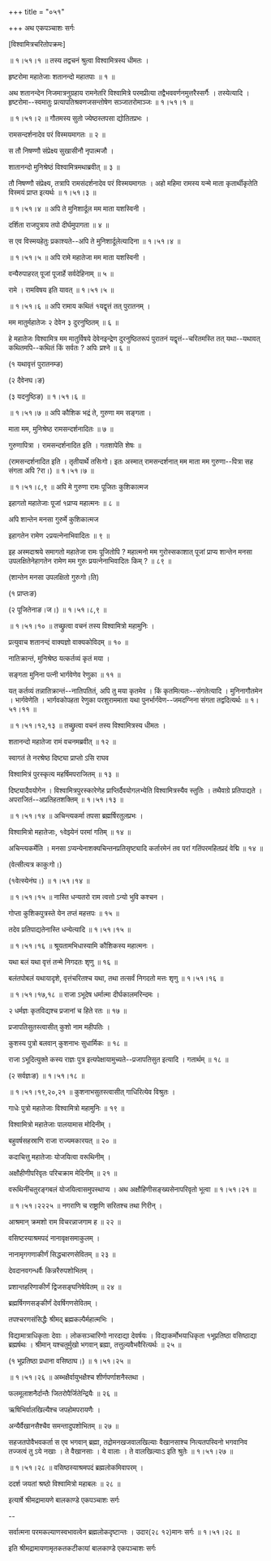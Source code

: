 +++
title = "०५१"

+++
अथ एकपञ्चाशः सर्गः  

\[विश्वामित्रचरितोपक्रमः\]  

 ॥ १।५१।१ ॥ तस्य तद्वचनं श्रुत्वा विश्वामित्रस्य धीमतः ।  

हृष्टरोमा महातेजाः शतानन्दो महातपाः  ॥  १  ॥   

अथ शतानन्देन निजमात्रनुग्रहाय रामनेतरि विश्वामित्रे परमप्रीत्या तद्वैभववर्णनमुत्तरैस्सर्गैः । तस्येत्यादि । हृष्टरोमा--स्वमातुः प्रत्यापतिश्रवणजसन्तोषेण सञ्जातरोमाञ्जः ॥ १।५१।१ ॥   

 ॥ १।५१।२ ॥ गौतमस्य सुतो ज्येष्ठस्तपसा द्योतितप्रभः ।  

रामसन्दर्शनादेव परं विस्मयमागतः  ॥  २  ॥   

स तौ निषण्णौ संप्रेक्ष्य सुखासीनौ नृपात्मजौ ।  

शातानन्दो मुनिश्रेष्ठं विश्वामित्रमथाब्रवीत्  ॥  ३  ॥   

तौ निषण्णौ संप्रेक्ष्य, तत्रापि रामसंदर्शनादेव परं विस्मयमागतः । अहो महिमा रामस्य यन्मे माता कृतार्थीकृतेति विस्मयं प्राप्त इत्यर्थः ॥ १।५१।३ ॥   

 ॥ १।५१।४ ॥ अपि ते मुनिशार्दूल मम माता यशस्विनी ।  

दर्शिता राजपुत्राय तपो दीर्घमुपागता  ॥  ४  ॥   

स एव विस्मयहेतुः प्रकाश्यते--अपि ते मुनिशार्दूलेत्यादिना ॥ १।५१।४ ॥   

 ॥ १।५१।५ ॥ अपि रामे महातेजा मम माता यशस्विनी ।  

वन्यैरुपाहरत् पूजां पूजार्हे सर्वदेहिनाम्  ॥  ५  ॥   

रामे । रामविषय इति यावत् ॥ १।५१।५ ॥   

 ॥ १।५१।६ ॥ अपि रामाय कथितं १यद्वृत्तं तत् पुरातनम् ।  

मम मातुर्महातेजः २ देवेन ३ दुरनुष्ठितम्  ॥  ६  ॥   

हे महातेजः विश्वामित्र मम मातुर्विषये देवेनइन्द्रेण दुरनुष्ठितरूपं पुरातनं यद्वृत्तं--चरितमस्ति तत् यथा--यथावत् कथितमपि--कथितं किं सर्वतः ? अपिः प्रश्ने  ॥  ६  ॥   

(१ यथावृत्तं पुरातनम्ङ)  

(२ दैवेनघ।ङ)  

(३ यदनुष्ठिङ) ॥ १।५१।६ ॥   

 ॥ १।५१।७ ॥ अपि कौशिक भद्रं ते, गुरुणा मम सङ्गता ।  

माता मम, मुनिश्रेष्ठ रामसन्दर्शनादितः  ॥  ७  ॥   

गुरुणापित्रा । रामसन्दर्शनादित इति । गतशापेति शेषः  ॥   

(रामसन्दर्शनादित इति । तृतीयार्थे तसिःगो। इतः अस्मात् रामसन्दर्शनात् मम माता मम गुरुणा--पित्रा सह संगता अपि ?रा।) ॥ १।५१।७ ॥   

 ॥ १।५१।८,९ ॥ अपि मे गुरुणा रामः पूजितः कुशिकात्मज  

इहागतो महातेजाः पूजां १प्राप्य महात्मनः  ॥  ८  ॥   

अपि शान्तेन मनसा गुरुर्मे कुशिकात्मज  

इहागतेन रामेण २प्रयत्नेनाभिवादितः  ॥  ९  ॥   

इह अस्मदाश्रये समागतो महातेजा रामः पूजितोपि ? महात्मनो मम गुरोस्सकाशात् पूजां प्राप्य शान्तेन मनसा उपलक्षितेनेहागतेन रामेण मम गुरुः प्रयत्नेनाभिवादितः किम् ?  ॥  ८९  ॥   

(शान्तेन मनसा उपलक्षितो गुरुःगो।ति)  

(१ प्राप्तःङ)  

(२ पूजितेनाङ।ज।) ॥ १।५१।८,९ ॥   

 ॥ १।५१।१० ॥ तच्छ्रुत्वा वचनं तस्य विश्वामित्रो महामुनिः ।  

प्रत्युवाच शतानन्दं वाक्यज्ञो वाक्यकोविदम्  ॥  १०  ॥   

नातिक्रान्तं, मुनिश्रेष्ठ यत्कर्तव्यं कृतं मया ।  

सङ्गता मुनिना पत्नी भार्गवेणेव रेणुका  ॥  ११  ॥   

यत् कर्तव्यं तन्नातिक्रान्तं--नातिपतितं, अपि तु मया कृतमेव । किं कृतमित्यतः--संगतेत्यादि । मुनिनागौतमेन । भार्गवेणेति । भार्गवकोपहता रेणुका परशुराममाता यथा पुनर्भार्गवेण--जमदग्निना संगता तद्वदित्यर्थः ॥ १।५१।११ ॥   

 ॥ १।५१।१२,१३ ॥ तच्छ्रुत्वा वचनं तस्य विश्वामित्रस्य धीमतः ।  

शतानन्दो महातेजा रामं वचनमब्रवीत्  ॥  १२  ॥   

स्वागतं ते नरश्रेष्ठ दिष्ट्या प्राप्तो ऽसि राघव  

विश्वामित्रं पुरस्कृत्य महर्षिमपराजितम्  ॥  १३  ॥   

दिष्ट्यादैवयोगेन । विश्वामित्रपुरस्कारेणेह प्राप्तिर्दैवयोगलभ्येति विश्वामित्रस्यैव स्तुतिः । तथैवाग्रे प्रतिपाद्यते । अपराजितं--अप्रतिहतशक्तिम् ॥ १।५१।१३ ॥   

 ॥ १।५१।१४ ॥ अचिन्त्यकर्मा तपसा ब्रह्मर्षिरतुलप्रभः ।  

विश्वामित्रो महातेजाः, १वेझ्येनं परमां गतिम्  ॥  १४  ॥   

अचिन्त्यकर्मेति । मनसा ऽप्यन्येनाशक्यचिन्तनप्रतिसृष्ट्यादि कर्तारमेनं तव परां गतिंपरमहितप्रदं वेद्मि  ॥  १४  ॥   

(वेत्सीत्यत्र काकुःगो।)  

(१वेत्स्येनंघ।) ॥ १।५१।१४ ॥   

 ॥ १।५१।१५ ॥ नास्ति धन्यतरो राम त्वत्तो ऽन्यो भुवि कश्चन ।  

गोप्ता कुशिकपुत्रस्ते येन तप्तं महत्तपः  ॥  १५  ॥   

तदेव प्रतिपाद्यतेनास्ति धन्येत्यादि ॥ १।५१।१५ ॥   

 ॥ १।५१।१६ ॥ श्रूयतामभिधास्यामि कौशिकस्य महात्मनः ।  

यथा बलं यथा वृत्तं तन्मे निगदतः शृणु  ॥  १६  ॥   

बलंतपोबलं यथायादृशे, वृत्तंचरितश्च यथा, तथा तत्सर्वं निगदतो मत्तः शृणु ॥ १।५१।१६ ॥   

 ॥ १।५१।१७,१८ ॥ राजा ऽभूदेष धर्मात्मा दीर्घकालमरिन्दमः ।  

२ धर्मज्ञः कृतविद्यश्च प्रजानां च हिते रतः  ॥  १७  ॥   

प्रजापतिसुतस्त्वासीत् कुशो नाम महीपतिः ।  

कुशस्य पुत्रो बलवान् कुशनाभः सुधार्मिकः  ॥  १८  ॥   

राजा ऽभूदित्युक्ते कस्य राज्ञः पुत्र इत्यपेक्षायामुच्यते--प्रजापतिसुत इत्यादि । गतार्थम्  ॥  १८  ॥   

(२ सर्वज्ञःङ) ॥ १।५१।१८ ॥   

 ॥ १।५१।१९,२०,२१ ॥ कुशनाभसुतस्त्वासीत् गाधिरित्येव विश्रुतः ।  

गाधेः पुत्रो महातेजाः विश्वामित्रो महामुनिः  ॥  १९  ॥   

विश्वामित्रो महातेजाः पालयामास मोदिनीम् ।  

बहुवर्षसहस्राणि राजा राज्यमकारयत्  ॥  २०  ॥   

कदाचित्तु महातेजाः योजयित्वा वरूथिनीम् ।  

अक्षौहीणीपरिवृतः परिचक्राम मेदिनीम्  ॥  २१  ॥   

वरूथिनींचतुरङ्गबलं योजयित्वासमुपस्थाप्य । अथ अक्षौहिणीसङ्ख्यसेनापरिवृतो भूत्वा ॥ १।५१।२१ ॥   

 ॥ १।५१।२२२५ ॥ नगराणि च राष्ट्राणि सरितश्च तथा गिरीन् ।  

आश्रमान् क्रमशो राम विचरन्नाजगाम ह  ॥  २२  ॥   

वसिष्टस्याश्रमपदं नानावृक्षसमाकुलम् ।  

नानामृगगणाकीर्णं सिद्धचारणसेवितम्  ॥  २३  ॥   

देवदानवगन्धर्वैः किन्नरैरुपशोभितम् ।  

प्रशान्तहरिणाकीर्णं द्विजसङ्घनिषेवितम्  ॥  २४  ॥   

ब्रह्मर्षिगणसङ्कीर्णं देवर्षिगणसेवितम् ।  

तपश्चरणसंसिद्धैः श्रीमद् ब्रह्मकल्पैर्महात्मभिः ।  

विद्यामात्राधिकृताः देवाः । लोकसञ्चारिणो नारदाद्या देवर्षयः । विद्याकर्मोभयाधिकृता १भूप्रतिष्ठा वसिष्ठाद्या ब्रह्मर्षथः । श्रीमान् यश्चतुर्मुखो भगवान् ब्रह्मा, तत्तुल्यवैभवैरित्यर्थः  ॥  २५  ॥   

(१ भूप्रतिष्ठा प्रधाना वसिष्ठाघ।) ॥ १।५१।२५ ॥   

 ॥ १।५१।२६ ॥ अब्भक्षैर्वायुभक्षैश्च शीर्णपर्णाशनैस्तथा ।  

फलमूलाशनैर्दान्तैः जितरोपैर्जितेन्द्रियैः  ॥  २६  ॥   

ऋषिभिर्वालखिल्यैश्च जपहोमपरायणैः ।  

अन्यैर्वैखानसैश्चैव समन्तादुपशोभितम्  ॥  २७  ॥   

सहजतपोवैभवकर्ता स एव भगवान् ब्रह्मा, तद्रोमनखजवालखिल्याः वैखानसाश्च नित्यतपस्विनो भगवानिव तज्जत्वं तु ऽये नखाः । ते वैखानसाः । ये वालाः । ते वालखिल्याःऽ इति श्रुतेः ॥ १।५१।२७ ॥   

 ॥ १।५१।२८ ॥ वसिष्ठस्याश्रमपदं ब्रह्मलोकमिवापरम् ।  

ददर्श जयतां श्रष्ठो विश्वामित्रो महाबलः  ॥  २८  ॥   

इत्यार्षे श्रीमद्रामायणे बालकाण्डे एकपञ्चाशः सर्गः  

--  

सर्वात्मना परमकल्याणस्वभावत्वेन ब्रह्मलोकदृष्टान्तः । उदार(२८ १२)मानः सर्गः ॥ १।५१।२८ ॥   

इति श्रीमद्रामायणामृतकतकटीकायां बालकाण्डे एकपञ्चाशः सर्गः  

  

